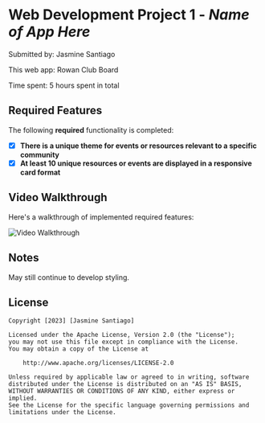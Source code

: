 # Web Development Project 1 - *Name of App Here*

Submitted by: Jasmine Santiago

This web app: Rowan Club Board

Time spent: 5 hours spent in total

## Required Features

The following **required** functionality is completed:

- [X] **There is a unique theme for events or resources relevant to a specific community**
- [X] **At least 10 unique resources or events are displayed in a responsive card format**

## Video Walkthrough

Here's a walkthrough of implemented required features:

<img src='https://i.imgur.com/FscyQC4.mp4' title='Video Walkthrough' width='' alt='Video Walkthrough' />

## Notes

May still continue to develop styling. 

## License

    Copyright [2023] [Jasmine Santiago]

    Licensed under the Apache License, Version 2.0 (the "License");
    you may not use this file except in compliance with the License.
    You may obtain a copy of the License at

        http://www.apache.org/licenses/LICENSE-2.0

    Unless required by applicable law or agreed to in writing, software
    distributed under the License is distributed on an "AS IS" BASIS,
    WITHOUT WARRANTIES OR CONDITIONS OF ANY KIND, either express or implied.
    See the License for the specific language governing permissions and
    limitations under the License.
